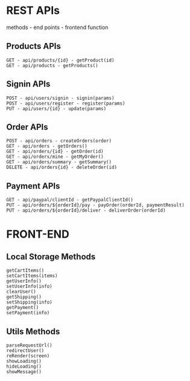 # REST APIs
methods - end points - frontend function

## Products APIs
```
GET - api/products/{id} - getProduct(id)
GET - api/products - getProducts()
```
## Signin APIs
```
POST - api/users/signin - signin(params)
POST - api/users/register - register(params)
PUT - api/users/{id} - update(params)
```

## Order APIs
```
POST - api/orders - createOrders(order)
GET - api/orders - getOrders()
GET - api/orders/{id} - getOrder(id)
GET - api/orders/mine - getMyOrder()
GET - api/orders/summary - getSummary()
DELETE - api/orders{id} - deleteOrder(id)
```

## Payment APIs
```
GET - api/paypal/clientId - getPaypalClientId()
PUT - api/orders/${orderId}/pay - payOrder(orderId, paymentResult)
PUT - api/orders/${orderId}/deliver - deliverOrder(orderId)
```

# FRONT-END

## Local Storage Methods
```
getCartItems()
setCartItems(items)
getUserInfo()
setUserInfo(info)
clearUser()
getShipping()
setShipping(info)
getPayment()
setPayment(info)
```


## Utils Methods
```
parseRequestUrl()
redirectUser()
reRender(screen)
showLoading()
hideLoading()
showMessage()
```
